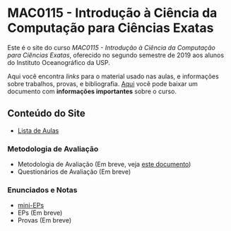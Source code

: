 

# MAC0115 - Introdução à Ciência da Computação para Ciências Exatas

Este é  o site  do curso  *MAC0115 -  Introdução à  Ciência da  Computação para
Ciências Exatas*, oferecido no segundo semestre de 2019 aos alunos do Instituto
Oceanográfico da USP.

Aqui você  encontra *links* para o  material usado nas aulas,  e informações sobre
trabalhos,  provas, e  bibliografia.  [Aqui](./pdf/MAC0115.pdf)  você  pode baixar  um documento  com
**informações importantes** sobre o curso.


## Conteúdo do Site

-   [Lista de Aulas](aulas.html)


### Metodologia de Avaliação

-   Metodologia de Avaliação (Em breve, veja [este documento](./pdf/MAC0115.pdf))
-   Questionários de Avaliação (Em breve)


### Enunciados e Notas

-   [mini-EPs](mini_eps.html)
-   EPs (Em breve)
-   Provas (Em breve)
